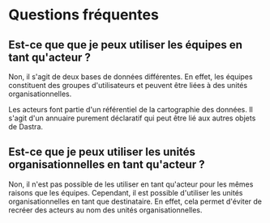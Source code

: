 # Questions fréquentes

## Est-ce que que je peux utiliser les équipes en tant qu'acteur ?&#x20;

Non, il s'agit de deux bases de données différentes. En effet, les équipes constituent des groupes d'utilisateurs et peuvent être liées à des unités organisationnelles.&#x20;

Les acteurs font partie d'un référentiel de la cartographie des données. Il s'agit d'un annuaire purement déclaratif qui peut être lié aux autres objets de Dastra.&#x20;



## Est-ce que je peux utiliser les unités organisationnelles en tant qu'acteur ?

Non, il n'est pas possible de les utiliser en tant qu'acteur pour les mêmes raisons que les équipes. Cependant, il est possible d'utiliser les unités organisationnelles en tant que destinataire. En effet, cela permet d'éviter de recréer des acteurs au nom des unités organisationnelles.&#x20;
